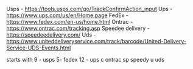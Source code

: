 Usps - https://tools.usps.com/go/TrackConfirmAction_input
Ups - https://www.ups.com/us/en/Home.page
FedEx - https://www.fedex.com/en-us/home.html
Ontrac - https://www.ontrac.com/tracking.asp
Speedee delivery - https://speedeedelivery.com/
Uds - https://www.uniteddeliveryservice.com/track/barcode/United-Delivery-Service-UDS-Events.html

starts with 9  - usps
5- fedex
12 - ups
c ontrac
sp speedy
u uds